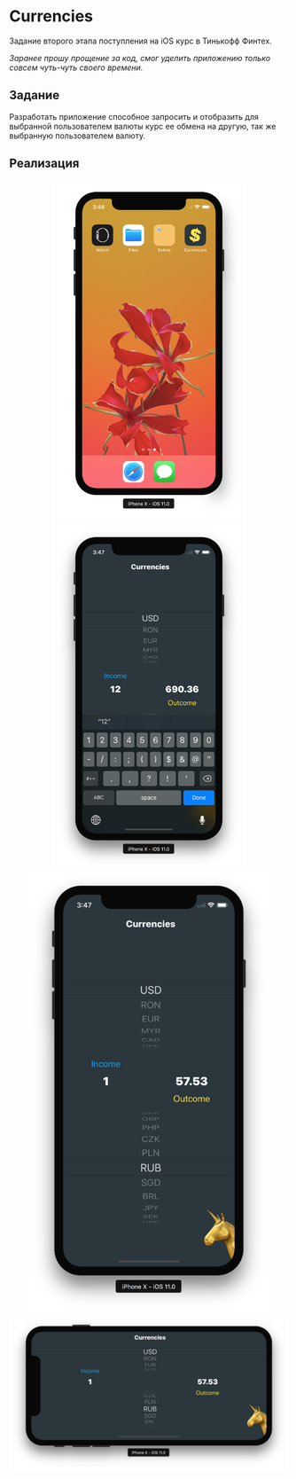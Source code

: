 # Currencies
Задание второго этапа поступления на iOS курс в Тинькофф Финтех.

*Заранее прошу прощение за код, смог уделить приложению только совсем чуть-чуть своего времени.*

## Задание

Разработать приложение способное запросить и отобразить для выбранной пользователем валюты курс ее обмена на другую, так же выбранную пользователем валюту.

## Реализация

<p align="center">
  <img src="https://github.com/bestK1ngArthur/Currencies/blob/master/Screenshots/1.png" width="350" alt="Icon"/>
  <img src="https://github.com/bestK1ngArthur/Currencies/blob/master/Screenshots/3.png" width="350" alt="MainScreen-Keyboard"/>
  <img src="https://github.com/bestK1ngArthur/Currencies/blob/master/Screenshots/2.png" width="450" alt="MainScreen-Keyboard"/>
  <img src="https://github.com/bestK1ngArthur/Currencies/blob/master/Screenshots/4.png" width="750" alt="MainScreen-Keyboard"/>
</p>
